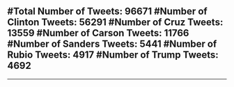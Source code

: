 #Total Number of Tweets: 96671 
#Number of Clinton Tweets: 56291
#Number of Cruz Tweets: 13559
#Number of Carson Tweets: 11766
#Number of Sanders Tweets: 5441
#Number of Rubio Tweets: 4917
#Number of Trump Tweets: 4692
---
---

